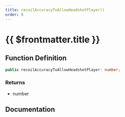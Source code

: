 ```yaml
---
title: recoilAccuracyToAllowHeadshotPlayer()
order: 0
---
```


# {{ $frontmatter.title }}

<!--@include: ./recoilAccuracyToAllowHeadshotPlayer_partial_header.md-->

## Function Definition

```ts
public recoilAccuracyToAllowHeadshotPlayer: number;
```

### Returns

* number

## Documentation

<!--@include: ./recoilAccuracyToAllowHeadshotPlayer_partial_footer.md-->
